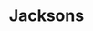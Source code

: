 ---
title: "Jacksons"
url: /portland/jacksons-northeast-martin-luther-king-junior-boulevard/
shop: Lebensmittel
---